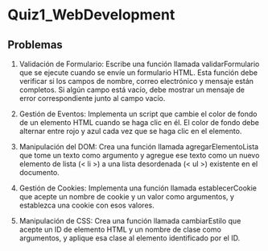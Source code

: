 # Quiz1_WebDevelopment

## Problemas

 1. Validación de Formulario: Escribe una función llamada
    validarFormulario que se ejecute cuando se envíe un formulario HTML.
    Esta función debe verificar si los campos de nombre, correo
    electrónico y mensaje están completos. Si algún campo está vacío,
    debe mostrar un mensaje de error correspondiente junto al campo
    vacío.
    
 2. Gestión de Eventos: Implementa un script que cambie el color de
    fondo de un elemento HTML cuando se haga clic en él. El color de
    fondo debe alternar entre rojo y azul cada vez que se haga clic en
    el elemento.
    
 3. Manipulación del DOM: Crea una función llamada agregarElementoLista
    que tome un texto como argumento y agregue ese texto como un nuevo
    elemento de lista (< li >) a una lista desordenada (< ul >)
    existente en el documento.
    
 4. Gestión de Cookies: Implementa una función llamada establecerCookie
    que acepte un nombre de cookie y un valor como argumentos, y
    establezca una cookie con esos valores.
    
 5. Manipulación de CSS: Crea una función llamada cambiarEstilo que
    acepte un ID de elemento HTML y un nombre de clase como argumentos,
    y aplique esa clase al elemento identificado por el ID.

